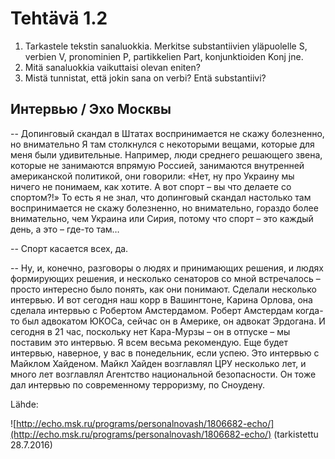 Tehtävä 1.2
===========

1. Tarkastele tekstin sanaluokkia. Merkitse substantiivien yläpuolelle S,
verbien V, pronominien P, partikkelien Part, konjunktioiden Konj jne.
2. Mitä sanaluokkia vaikuttaisi olevan eniten?
3. Mistä tunnistat, että jokin sana on verbi? Entä substantiivi?


Интервью / Эхо Москвы
---------------------


-- Допинговый скандал в Штатах воспринимается не скажу болезненно, но
внимательно Я там столкнулся с некоторыми вещами, которые для меня были
удивительные. Например, люди среднего решающего звена, которые не занимаются
впрямую Россией, занимаются внутренней американской политикой, они говорили:
«Нет, ну про Украину мы ничего не понимаем, как хотите. А вот спорт – вы что
делаете со спортом?!» То есть я не знал, что допинговый скандал настолько там
воспринимается не скажу болезненно, но внимательно, гораздо более внимательно,
чем Украина или Сирия, потому что спорт – это каждый день, а это – где-то там…


-- Спорт касается всех, да.


-- Ну, и, конечно, разговоры о людях и принимающих решения, и людях формирующих
решения, и несколько сенаторов со мной встречалось – просто интересно было
понять, как они понимают. Сделали несколько интервью. И вот сегодня наш корр
в Вашингтоне, Карина Орлова, она сделала интервью с Робертом Амстердамом.
Роберт Амстердам когда-то был адвокатом ЮКОСа, сейчас он в Америке, он адвокат
Эрдогана. И сегодня в 21 час, поскольку нет Кара-Мурзы – он в отпуске – мы
поставим это интервью. Я всем весьма рекомендую. Еще будет интервью, наверное,
у вас в понедельник, если успею. Это интервью с Майклом Хайденом. Майкл Хайден
возглавлял ЦРУ несколько лет, и много лет возглавлял Агентство национальной
безопасности. Он тоже дал интервью по современному терроризму, по Сноудену.


Lähde:

![http://echo.msk.ru/programs/personalnovash/1806682-echo/](http://echo.msk.ru/programs/personalnovash/1806682-echo/) (tarkistettu 28.7.2016)
